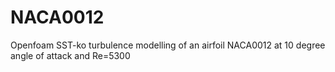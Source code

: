 # NACA0012
Openfoam SST-ko turbulence modelling of an airfoil NACA0012 at 10 degree angle of attack and Re=5300

